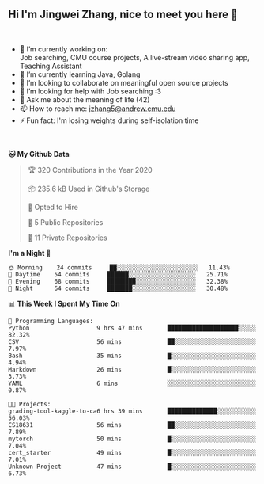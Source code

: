 Hi I'm Jingwei Zhang, nice to meet you here 👋
---
<br>


- 🔭 I’m currently working on: <br>
    Job searching, CMU course projects, A live-stream video sharing app, Teaching Assistant
- 🌱 I’m currently learning Java, Golang
- 👯 I’m looking to collaborate on meaningful open source projects
- 🤔 I’m looking for help with Job searching :3
- 💬 Ask me about the meaning of life (42)
- 📫 How to reach me: jzhang5@andrew.cmu.edu
- ⚡ Fun fact: I'm losing weights during self-isolation time
<br>


<!--START_SECTION:waka-->
**🐱 My Github Data** 

> 🏆 320 Contributions in the Year 2020
 > 
> 📦 235.6 kB Used in Github's Storage 
 > 
> 💼 Opted to Hire
 > 
> 📜 5 Public Repositories
 > 
> 🔑 11 Private Repositories 

**I'm a Night 🦉** 

```text
🌞 Morning    24 commits     ██░░░░░░░░░░░░░░░░░░░░░░░   11.43% 
🌆 Daytime    54 commits     ██████░░░░░░░░░░░░░░░░░░░   25.71% 
🌃 Evening    68 commits     ████████░░░░░░░░░░░░░░░░░   32.38% 
🌙 Night      64 commits     ███████░░░░░░░░░░░░░░░░░░   30.48%

```


📊 **This Week I Spent My Time On** 

```text
💬 Programming Languages: 
Python                   9 hrs 47 mins       ████████████████████░░░░░   82.32% 
CSV                      56 mins             ██░░░░░░░░░░░░░░░░░░░░░░░   7.97% 
Bash                     35 mins             █░░░░░░░░░░░░░░░░░░░░░░░░   4.94% 
Markdown                 26 mins             █░░░░░░░░░░░░░░░░░░░░░░░░   3.73% 
YAML                     6 mins              ░░░░░░░░░░░░░░░░░░░░░░░░░   0.87%

🐱‍💻 Projects: 
grading-tool-kaggle-to-ca6 hrs 39 mins       ██████████████░░░░░░░░░░░   56.03% 
CS18631                  56 mins             ██░░░░░░░░░░░░░░░░░░░░░░░   7.89% 
mytorch                  50 mins             █░░░░░░░░░░░░░░░░░░░░░░░░   7.04% 
cert_starter             49 mins             █░░░░░░░░░░░░░░░░░░░░░░░░   7.01% 
Unknown Project          47 mins             █░░░░░░░░░░░░░░░░░░░░░░░░   6.73%

```


<!--END_SECTION:waka-->
